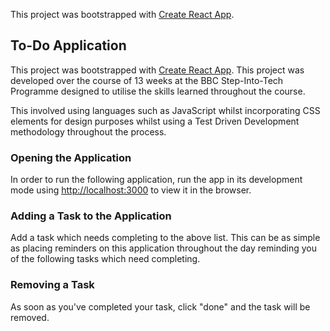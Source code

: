 This project was bootstrapped with [Create React App](https://github.com/facebook/create-react-app).

## To-Do Application

This project was bootstrapped with [Create React App](https://github.com/facebook/create-react-app). This project was developed over the course of 13 weeks at the BBC Step-Into-Tech Programme designed to utilise the skills learned throughout the course. 

This involved using languages such as JavaScript whilst incorporating CSS elements for design purposes whilst using a Test Driven Development methodology throughout the process.

### Opening the Application 

In order to run the following application, run the app in its development mode using [http://localhost:3000](http://localhost:3000) to view it in the browser.

### Adding a Task to the Application

Add a task which needs completing to the above list. This can be as simple as placing reminders on this application throughout the day reminding you of the following tasks which need completing. 

### Removing a Task

As soon as you've completed your task, click "done" and the task will be removed. 
